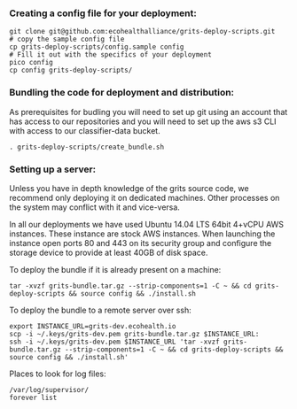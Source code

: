### Creating a config file for your deployment:

    git clone git@github.com:ecohealthalliance/grits-deploy-scripts.git
    # copy the sample config file
    cp grits-deploy-scripts/config.sample config
    # Fill it out with the specifics of your deployment
    pico config
    cp config grits-deploy-scripts/
    
### Bundling the code for deployment and distribution:

As prerequisites for budling you will need to set up git using an account
that has access to our repositories
and you will need to set up the aws s3 CLI with access to our classifier-data bucket.

    . grits-deploy-scripts/create_bundle.sh

### Setting up a server:

Unless you have in depth knowledge of the grits source code,
we recommend only deploying it on dedicated machines.
Other processes on the system may conflict with it and vice-versa.

In all our deployments we have used Ubuntu 14.04 LTS 64bit 4+vCPU AWS instances.
These instance are stock AWS instances. When launching the instance
open ports 80 and 443 on its security group and configure the storage device to
provide at least 40GB of disk space.

To deploy the bundle if it is already present on a machine:

    tar -xvzf grits-bundle.tar.gz --strip-components=1 -C ~ && cd grits-deploy-scripts && source config && ./install.sh

To deploy the bundle to a remote server over ssh:

    export INSTANCE_URL=grits-dev.ecohealth.io
    scp -i ~/.keys/grits-dev.pem grits-bundle.tar.gz $INSTANCE_URL:
    ssh -i ~/.keys/grits-dev.pem $INSTANCE_URL 'tar -xvzf grits-bundle.tar.gz --strip-components=1 -C ~ && cd grits-deploy-scripts && source config && ./install.sh'

Places to look for log files:

    /var/log/supervisor/
    forever list
